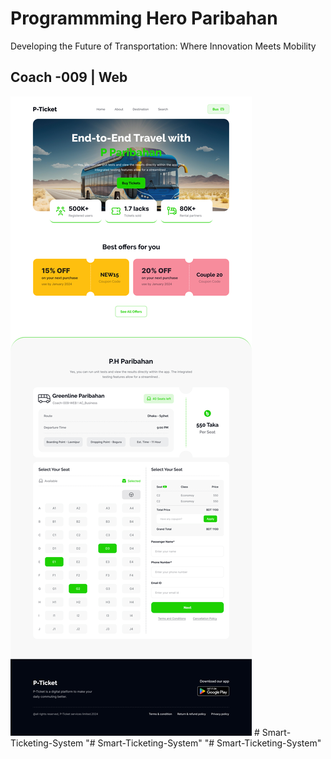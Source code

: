 # Programmming Hero Paribahan

Developing the Future of Transportation: Where Innovation Meets Mobility

## Coach -009 | Web

<img src="./Landing Page Design.jpg" />
#   S m a r t - T i c k e t i n g - S y s t e m 
 
 "# Smart-Ticketing-System" 
"# Smart-Ticketing-System" 
